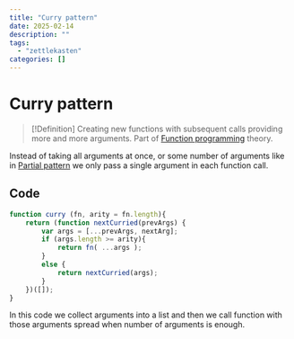 ```yaml
---
title: "Curry pattern"
date: 2025-02-14
description: ""
tags: 
  - "zettlekasten"
categories: []
---
```


# Curry pattern
> [!Definition]
> Creating new functions with subsequent calls providing more and more arguments. Part of [Function programming](Function%20programming) theory.

Instead of taking all arguments at once, or some number of arguments like in [Partial pattern](Partial%20pattern.md) we only pass a single argument in each function call.

## Code
```js
function curry (fn, arity = fn.length){
	return (function nextCurried(prevArgs) {
		var args = [...prevArgs, nextArg];
		if (args.length >= arity){
			return fn( ...args );
		}
		else {
			return nextCurried(args);
		}
	})([]);
}
```
In this code we collect arguments into a list and then we call function with those arguments spread when number of arguments is enough.